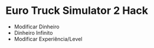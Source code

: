 # Euro Truck Simulator 2 Hack
- Modificar Dinheiro
- Dinheiro Infinito
- Modificar Experiência/Level
